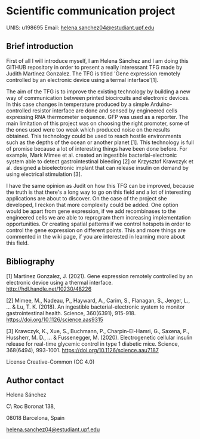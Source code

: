 # Scientific communication project
UNIS: u198695 
Email: helena.sanchez04@estudiant.upf.edu
## Brief introduction
First of all I will introduce myself, I am Helena Sánchez and I am doing this GITHUB repository in order to present a really interessant TFG made by Judith Martinez Gonzalez. The TFG is titled 'Gene expression remotely controlled by an electronic device using a termal interface'[1].

The aim of the TFG is to improve the existing technology by building a new way of communication between printed biocircuits and electronic devices. In this case changes in temperature produced by a simple Arduino-controlled resistor interface are done and sensed by engineered cells expressing RNA thermometer sequence. GFP was used as a reporter.
The main limitation of this project was on choosing the right promoter, some of the ones used were too weak which produced noise on the results obtained.
This technology could be used to reach hostile environments such as the depths of the ocean or another planet [1].
This technology is full of promise because a lot of interesting things have been done before. For example, Mark Mimee et al. created an ingestible bacterial-electronic system able to detect gastrointestinal bleeding [2] or Krzysztof Krawczyk et al. designed a bioelectronic implant that can release insulin on demand by using electrical stimulation [3].

I have the same opinion as Judit on how this TFG can be improved, because the truth is that there's a long way to go on this field and a lot of interesting applications are about to discover. On the case of the project she developed, I reckon that more complexity could be added. One option would be apart from gene expression, if we add recombinases to the engineered cells we are able to reprogram them increasing implementation opportunities. Or creating spatial patterns if we control hotspots in order to control the gene expression on different points. This and more things are commented in the wiki page, if you are interested in learning more about this field.



## Bibliography

[1] Martinez Gonzalez, J. (2021). Gene expression remotely controlled by an electronic device using a thermal interface. http://hdl.handle.net/10230/48226

[2] Mimee, M., Nadeau, P., Hayward, A., Carim, S., Flanagan, S., Jerger, L., ... & Lu, T. K. (2018). An ingestible bacterial-electronic system to monitor gastrointestinal health. Science, 360(6391), 915-918. https://doi.org/10.1126/science.aas9315

[3] Krawczyk, K., Xue, S., Buchmann, P., Charpin-El-Hamri, G., Saxena, P., Hussherr, M. D., ... & Fussenegger, M. (2020). Electrogenetic cellular insulin release for real-time glycemic control in type 1 diabetic mice. Science, 368(6494), 993-1001. https://doi.org/10.1126/science.aau7187

License Creative-Common (CC 4.0)

## Author contact
Helena Sánchez

C\ Roc Boronat 138,

08018 Barcelona, Spain

helena.sanchez04@estudiant.upf.edu
